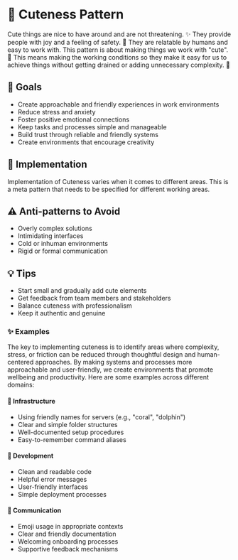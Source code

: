 # 🌸 Cuteness Pattern

Cute things are nice to have around and are not threatening. ✨ They provide people with joy and a feeling of safety. 🤗 They are relatable by humans and easy to work with. This pattern is about making things we work with "cute". 🌈 This means making the working conditions so they make it easy for us to achieve things without getting drained or adding unnecessary complexity. 🦄

## 🎯 Goals
- Create approachable and friendly experiences in work environments
- Reduce stress and anxiety
- Foster positive emotional connections
- Keep tasks and processes simple and manageable
- Build trust through reliable and friendly systems
- Create environments that encourage creativity

## 🌟 Implementation

Implementation of Cuteness varies when it comes to different areas. This is a meta pattern that needs to be specified for different working areas.

## ⚠️ Anti-patterns to Avoid
- Overly complex solutions
- Intimidating interfaces
- Cold or inhuman environments
- Rigid or formal communication

## 💡 Tips
- Start small and gradually add cute elements
- Get feedback from team members and stakeholders
- Balance cuteness with professionalism
- Keep it authentic and genuine

### ✨ Examples

The key to implementing cuteness is to identify areas where complexity, stress, or friction can be reduced through thoughtful design and human-centered approaches. By making systems and processes more approachable and user-friendly, we create environments that promote wellbeing and productivity. Here are some examples across different domains:

#### 🐳 Infrastructure
- Using friendly names for servers (e.g., "coral", "dolphin")
- Clear and simple folder structures
- Well-documented setup procedures
- Easy-to-remember command aliases

#### 🌈 Development
- Clean and readable code
- Helpful error messages
- User-friendly interfaces
- Simple deployment processes

#### 🦄 Communication
- Emoji usage in appropriate contexts
- Clear and friendly documentation
- Welcoming onboarding processes
- Supportive feedback mechanisms
